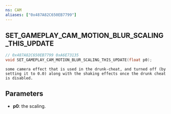 ```yaml
---
ns: CAM
aliases: ["0x487A82C650EB7799"]
---
```

## SET_GAMEPLAY_CAM_MOTION_BLUR_SCALING_THIS_UPDATE

```c
// 0x487A82C650EB7799 0xA6E73135
void SET_GAMEPLAY_CAM_MOTION_BLUR_SCALING_THIS_UPDATE(float p0);
```

```
some camera effect that is used in the drunk-cheat, and turned off (by setting it to 0.0) along with the shaking effects once the drunk cheat is disabled.  
```

## Parameters
* **p0**: the scaling.

